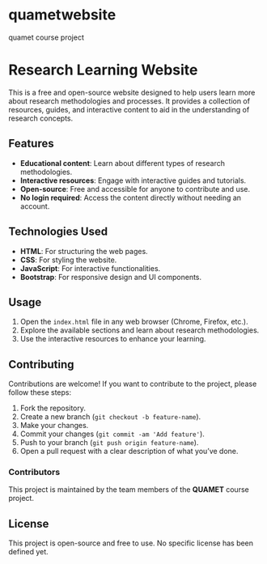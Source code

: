 # quametwebsite
quamet course project

# Research Learning Website

This is a free and open-source website designed to help users learn more about research methodologies and processes. It provides a collection of resources, guides, and interactive content to aid in the understanding of research concepts.

## Features

- **Educational content**: Learn about different types of research methodologies.
- **Interactive resources**: Engage with interactive guides and tutorials.
- **Open-source**: Free and accessible for anyone to contribute and use.
- **No login required**: Access the content directly without needing an account.

## Technologies Used

- **HTML**: For structuring the web pages.
- **CSS**: For styling the website.
- **JavaScript**: For interactive functionalities.
- **Bootstrap**: For responsive design and UI components.

## Usage

1. Open the `index.html` file in any web browser (Chrome, Firefox, etc.).
2. Explore the available sections and learn about research methodologies.
3. Use the interactive resources to enhance your learning.

## Contributing

Contributions are welcome! If you want to contribute to the project, please follow these steps:

1. Fork the repository.
2. Create a new branch (`git checkout -b feature-name`).
3. Make your changes.
4. Commit your changes (`git commit -am 'Add feature'`).
5. Push to your branch (`git push origin feature-name`).
6. Open a pull request with a clear description of what you’ve done.

### Contributors

This project is maintained by the team members of the **QUAMET** course project.

## License

This project is open-source and free to use. No specific license has been defined yet.

